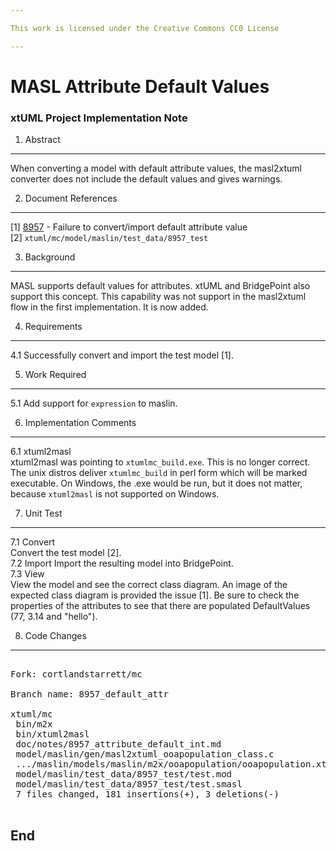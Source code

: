 ```yaml
---

This work is licensed under the Creative Commons CC0 License

---
```


# MASL Attribute Default Values
### xtUML Project Implementation Note


1. Abstract
-----------
When converting a model with default attribute values, the masl2xtuml
converter does not include the default values and gives warnings.

2. Document References
----------------------
[1] [8957](https://support.onefact.net/issues/8957) - Failure to convert/import default attribute value  
[2] `xtuml/mc/model/maslin/test_data/8957_test`  

3. Background
-------------
MASL supports default values for attributes.  xtUML and BridgePoint also
support this concept.  This capability was not support in the masl2xtuml
flow in the first implementation.  It is now added.

4. Requirements
---------------
4.1 Successfully convert and import the test model [1].  

5. Work Required
----------------
5.1 Add support for `expression` to maslin.  
  
6. Implementation Comments
--------------------------
6.1 xtuml2masl  
xtuml2masl was pointing to `xtumlmc_build.exe`.  This is no longer correct.
The unix distros deliver `xtumlmc_build` in perl form which will be marked
executable.  On Windows, the .exe would be run, but it does not matter,
because `xtuml2masl` is not supported on Windows.

7. Unit Test
------------
7.1 Convert  
Convert the test model [2].  
7.2 Import
Import the resulting model into BridgePoint.  
7.3 View  
View the model and see the correct class diagram.  An image of the
expected class diagram is provided the issue [1].  Be sure to check
the properties of the attributes to see that there are populated
DefaultValues (77, 3.14 and "hello").

8. Code Changes
---------------
<pre>

Fork: cortlandstarrett/mc   

Branch name: 8957_default_attr

xtuml/mc
 bin/m2x                                                         | Bin 646585 -> 646657 bytes
 bin/xtuml2masl                                                  |   2 +-
 doc/notes/8957_attribute_default_int.md                         |  64 ++++++++++++++++++++++++++++
 model/maslin/gen/masl2xtuml_ooapopulation_class.c               |  37 ++++++++++++++++
 .../maslin/models/maslin/m2x/ooapopulation/ooapopulation.xtuml  |  49 ++++++++++++++++++++-
 model/maslin/test_data/8957_test/test.mod                       |  11 +++++
 model/maslin/test_data/8957_test/test.smasl                     |  21 +++++++++
 7 files changed, 181 insertions(+), 3 deletions(-)

</pre>

End
---

